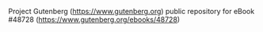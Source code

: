 Project Gutenberg (https://www.gutenberg.org) public repository for
eBook #48728 (https://www.gutenberg.org/ebooks/48728)
